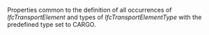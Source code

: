 Properties common to the definition of all occurrences of _IfcTransportElement_ and types of _IfcTransportElementType_ with the predefined type set to CARGO.

<!-- end of short definition -->

